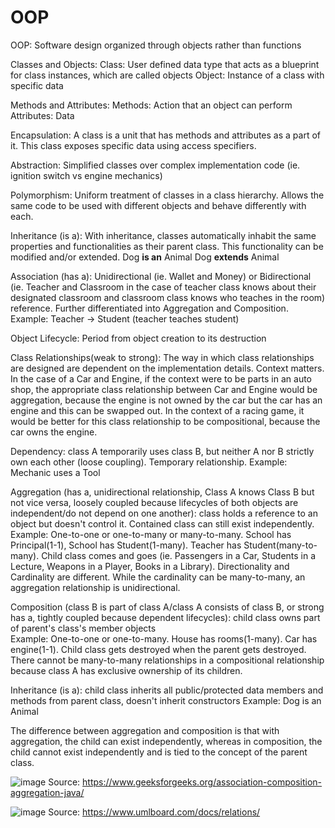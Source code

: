 # OOP

OOP: Software design organized through objects rather than functions

Classes and Objects:
Class: User defined data type that acts as a blueprint for class instances, which are called objects
Object: Instance of a class with specific data

Methods and Attributes:
Methods: Action that an object can perform
Attributes: Data

Encapsulation:
A class is a unit that has methods and attributes as a part of it. This class exposes specific data using access specifiers.

Abstraction:
Simplified classes over complex implementation code (ie. ignition switch vs engine mechanics)

Polymorphism:
Uniform treatment of classes in a class hierarchy. Allows the same code to be used with different objects and behave differently with each.

Inheritance (is a):
With inheritance, classes automatically inhabit the same properties and functionalities as their parent class. This functionality can be modified and/or extended.
Dog **is an** Animal
Dog **extends** Animal

Association (has a):
Unidirectional (ie. Wallet and Money) or Bidirectional (ie. Teacher and Classroom in the case of teacher class knows about their designated classroom and classroom class knows who teaches in the room) reference. Further differentiated into Aggregation and Composition.
Example: Teacher -> Student (teacher teaches student)

Object Lifecycle:
Period from object creation to its destruction

Class Relationships(weak to strong):
The way in which class relationships are designed are dependent on the implementation details. Context matters. In the case of a Car and Engine, if the context were to be parts in an auto shop, the appropriate class relationship between Car and Engine would be aggregation, because the engine is not owned by the car but the car has an engine and this can be swapped out. In the context of a racing game, it would be better for this class relationship to be compositional, because the car owns the engine.

Dependency: class A temporarily uses class B, but neither A nor B strictly own each other (loose coupling). Temporary relationship.
Example: Mechanic uses a Tool

Aggregation (has a, unidirectional relationship, Class A knows Class B but not vice versa, loosely coupled because lifecycles of both objects are independent/do not depend on one another): class holds a reference to an object but doesn't control it. Contained class can still exist independently. 
Example: One-to-one or one-to-many or many-to-many. School has Principal(1-1), School has Student(1-many). Teacher has Student(many-to-many). Child class comes and goes (ie. Passengers in a Car, Students in a Lecture, Weapons in a Player, Books in a Library). Directionality and Cardinality are different. While the cardinality can be many-to-many, an aggregation relationship is unidirectional.

Composition (class B is part of class A/class A consists of class B, or strong has a, tightly coupled because dependent lifecycles): child class owns part of parent's class's member objects  
Example: One-to-one or one-to-many. House has rooms(1-many). Car has engine(1-1). Child class gets destroyed when the parent gets destroyed. There cannot be many-to-many relationships in a compositional relationship because class A has exclusive ownership of its children. 

Inheritance (is a): child class inherits all public/protected data members and methods from parent class, doesn't inherit constructors
Example: Dog is an Animal

The difference between aggregation and composition is that with aggregation, the child can exist independently, whereas in composition, the child cannot exist independently and is tied to the concept of the parent class.

![image](https://github.com/user-attachments/assets/fa493c6c-0440-41cb-9f51-8360aaf67541)
Source: https://www.geeksforgeeks.org/association-composition-aggregation-java/

![image](https://github.com/user-attachments/assets/98e11fab-7e1c-4eaa-a825-e0285a169ab8)
Source: https://www.umlboard.com/docs/relations/

